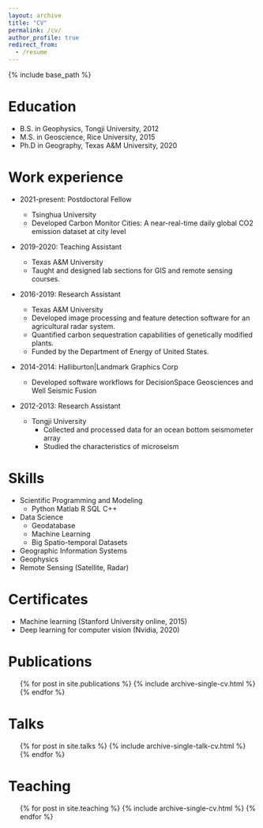 ```yaml
---
layout: archive
title: "CV"
permalink: /cv/
author_profile: true
redirect_from:
  - /resume
---
```


{% include base_path %}

Education
======
* B.S. in Geophysics, Tongji University, 2012
* M.S. in Geoscience, Rice University, 2015
* Ph.D in Geography, Texas A&M University, 2020

Work experience
======
* 2021-present:  Postdoctoral Fellow
  * Tsinghua University
  * Developed Carbon Monitor Cities: A near-real-time daily global CO2 emission dataset at city level

* 2019-2020:  Teaching Assistant
  * Texas A&M University
  * Taught and designed lab sections for GIS and remote sensing courses.

* 2016-2019: Research Assistant
  * Texas A&M University
  * Developed image processing and feature detection software for an agricultural radar system.
  * Quantified carbon sequestration capabilities of genetically modified plants.
  * Funded by the Department of Energy of United States.

* 2014-2014: Halliburton|Landmark Graphics Corp
  *  Developed software workflows for DecisionSpace Geosciences and Well Seismic Fusion

* 2012-2013: Research Assistant
  * Tongji University
    * Collected and processed data for an ocean bottom seismometer array
    * Studied the characteristics of microseism

Skills
======
* Scientific Programming and Modeling
  * Python Matlab R SQL C++
* Data Science
  * Geodatabase
  * Machine Learning
  * Big Spatio-temporal Datasets
* Geographic Information Systems
* Geophysics
* Remote Sensing (Satellite, Radar)

Certificates
======
* Machine learning (Stanford University online, 2015)
* Deep learning for computer vision (Nvidia, 2020)

Publications
======
  <ul>{% for post in site.publications %}
    {% include archive-single-cv.html %}
  {% endfor %}</ul>
  
Talks
======
  <ul>{% for post in site.talks %}
    {% include archive-single-talk-cv.html %}
  {% endfor %}</ul>
  
Teaching
======
  <ul>{% for post in site.teaching %}
    {% include archive-single-cv.html %}
  {% endfor %}</ul>
  
